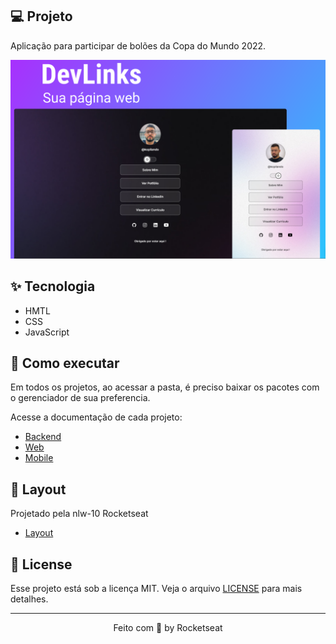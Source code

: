 

## 💻 Projeto

Aplicação para participar de bolões da Copa do Mundo 2022.

<p align="center">
<img src=".github/imgProjetoPerfil.png">
</p>

## ✨ Tecnologia

- HMTL
- CSS
- JavaScript

## 🚀 Como executar

Em todos os projetos, ao acessar a pasta, é preciso baixar os pacotes com o gerenciador de sua preferencia.

Acesse a documentação de cada projeto:

- [Backend](./server/README.md)
- [Web](./web/README.md)
- [Mobile](./mobile/README.md)

## 🔖 Layout

Projetado pela nlw-10 Rocketseat

- [Layout](https://www.figma.com/community/file/1169028343875283461)


## 📝 License

Esse projeto está sob a licença MIT. Veja o arquivo [LICENSE](LICENSE) para mais detalhes. 

---

<p align="center">
  Feito com 💜 by Rocketseat
</p>
